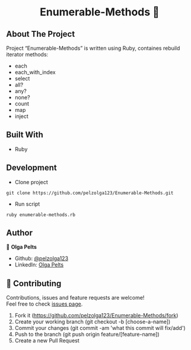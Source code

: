 <h1 align="center">Enumerable-Methods 👋</h1>

## About The Project

Project “Enumerable-Methods” is written using Ruby, containes rebuild iterator methods: 
* each
* each_with_index
* select
* all?
* any?
* none?
* count
* map
* inject

## Built With
* Ruby

## Development

* Clone project
```
git clone https://github.com/pelzolga123/Enumerable-Methods.git
```
* Run script
```
ruby enumerable-methods.rb
```

## Author

👤 **Olga Pelts**
   - Github: [@pelzolga123](https://github.com/pelzolga123)
   - LinkedIn: [Olga Pelts](https://www.linkedin.com/in/olga-pelts/)

## 🤝 Contributing

Contributions, issues and feature requests are welcome!<br />Feel free to check [issues page](https://github.com/pelzolga123/Enumerable-Methods/issues).

1. Fork it (https://github.com/pelzolga123/Enumerable-Methods/fork)
2. Create your working branch (git checkout -b [choose-a-name])
3. Commit your changes (git commit -am 'what this commit will fix/add')
4. Push to the branch (git push origin feature/[feature-name])
5. Create a new Pull Request
